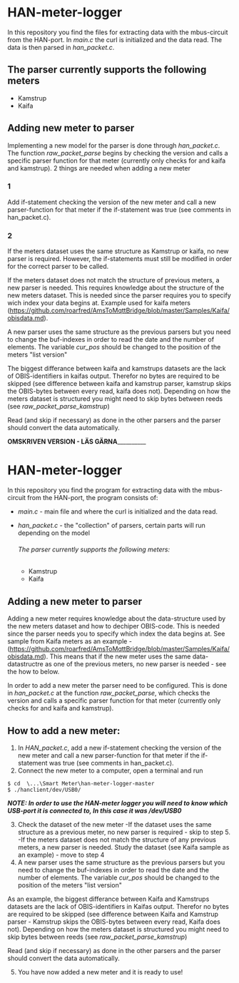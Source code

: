 # HAN-meter-logger 

In this repository you find the files for extracting data with the mbus-circuit from the HAN-port. 
In *main.c* the curl is initialized and the data read. The data is then parsed in *han_packet.c*. 

## The parser currently supports the following meters 
* Kamstrup
* Kaifa


## Adding new meter to parser

Implementing a new model for the parser is done through *han_packet.c*. 
The function *raw_packet_parse* begins by checking the version and calls a specific parser function for that meter (currently only checks for and kaifa and kamstrup).
2 things are needed when adding a new meter

### 1
Add if-statement checking the version of the new meter and call a new parser-function for that meter if the if-statement was true (see comments in han_packet.c).
### 2
If the meters dataset uses the same structure as Kamstrup or kaifa, no new parser is required. 
However, the if-statements must still be modified in order for the correct parser to be called.

If the meters dataset does not match the structure of previous meters, a new parser is needed.
This requires knowledge about the structure of the new meters dataset. This is needed since the parser requires you to specify wich index your data begins at.
Example used for kaifa meters (https://github.com/roarfred/AmsToMqttBridge/blob/master/Samples/Kaifa/obisdata.md).

A new parser uses the same structure as the previous parsers but you need to change the buf-indexes in order to read the date and the number of elements.
The variable *cur_pos* should be changed to the position of the meters "list version" 

The biggest differance between kaifa and kamstrups datasets are the lack of OBIS-identifiers in kaifas output. 
Therefor no bytes are required to be skipped (see difference between kaifa and kamstrup parser, kamstrup skips the OBIS-bytes between every read, kaifa does not).
Depending on how the meters dataset is structured you might need to skip bytes between reeds (see *raw_packet_parse_kamstrup*)

Read (and skip if necessary) as done in the other parsers and the parser should convert the data automatically.

______________________________________________OMSKRIVEN VERSION - LÄS GÄRNA________________________________________________________

# HAN-meter-logger 

In this repository you find the program for extracting data with the mbus-circuit from the HAN-port, the program consists of:
* *main.c* - main file and where the curl is initialized and the data read.
* *han_packet.c* - the "collection" of parsers, certain parts will run depending on the model 

  ###### The parser currently supports the following meters:
  * Kamstrup
  * Kaifa


## Adding a new meter to parser 

Adding a new meter requires knowledge about the data-structure used by the new meters dataset and how to dechiper OBIS-code. This is needed since the parser needs you to specify which index the data begins at. See sample from Kaifa meters as an example - (https://github.com/roarfred/AmsToMqttBridge/blob/master/Samples/Kaifa/obisdata.md). This means that if the new meter uses the same data-datastructre as one of the previous meters, no new parser is needed - see the how to below.

In order to add a new meter the parser need to be configured. This is done in *han_packet.c* at the function *raw_packet_parse*, which checks the version and calls a specific parser function for that meter (currently only checks for and kaifa and kamstrup).


## How to add a new meter:

1. In *HAN_packet.c*, add a new if-statement checking the version of the new meter and call a new parser-function for that meter if the if-statement was true (see comments in han_packet.c).
2. Connect the new meter to a computer, open a terminal and run 

```
$ cd  \...\Smart Meter\han-meter-logger-master
$ ./hanclient/dev/USB0/

```
 ***NOTE: In order to use the HAN-meter logger you will need to know which USB-port it is connected to, In this case it was /dev/USB0***  

3. Check the dataset of the new meter
  -If the dataset uses the same structure as a previous meter, no new parser is required - skip to step 5.
  -If the meters dataset does not match the structure of any previous meters, a new parser is needed. Study the dataset (see Kaifa sample as an example) - move to step 4
4. A new parser uses the same structure as the previous parsers but you need to change the buf-indexes in order to read the date and the number of elements. The variable *cur_pos* should be changed to the position of the meters "list version" 

As an example, the biggest differance between Kaifa and Kamstrups datasets are the lack of OBIS-identifiers in Kaifas output. 
Therefor no bytes are required to be skipped (see difference between Kaifa and Kamstrup parser - Kamstrup skips the OBIS-bytes between every read, Kaifa does not).
Depending on how the meters dataset is structured you might need to skip bytes between reeds (see *raw_packet_parse_kamstrup*)

Read (and skip if necessary) as done in the other parsers and the parser should convert the data automatically.

5. You have now added a new meter and it is ready to use!



